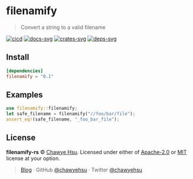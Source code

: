 # filenamify

> Convert a string to a valid filename

[![cicd][cicd-badge]][cicd]
[![docs-svg]][docs-url]
[![crates-svg]][crates-url]
[![deps-svg]][deps-url]

[cicd-badge]: https://github.com/chawyehsu/filenamify-rs/workflows/CI/badge.svg
[cicd]: https://github.com/chawyehsu/filenamify-rs/actions/workflows/ci.yml
[docs-svg]: https://docs.rs/filenamify/badge.svg
[docs-url]: https://docs.rs/filenamify
[crates-svg]: https://img.shields.io/crates/v/filenamify.svg
[crates-url]: https://crates.io/crates/filenamify
[deps-svg]: https://deps.rs/repo/github/chawyehsu/filenamify-rs/status.svg
[deps-url]: https://deps.rs/repo/github/chawyehsu/filenamify-rs

## Install

```toml
[dependencies]
filenamify = "0.1"
```

## Examples

```rust
use filenamify::filenamify;
let safe_filename = filenamify("//foo/bar/file");
assert_eq!(safe_filename, "_foo_bar_file");
```

## License

**filenamify-rs** © [Chawye Hsu](https://github.com/chawyehsu). Licensed under either of [Apache-2.0](LICENSE-APACHE) or [MIT](LICENSE-MIT) license at your option.

> [Blog](https://chawyehsu.com) · GitHub [@chawyehsu](https://github.com/chawyehsu) · Twitter [@chawyehsu](https://twitter.com/chawyehsu)
